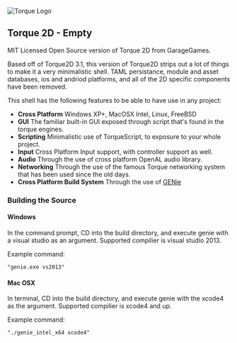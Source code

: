 ![Torque Logo](http://static.garagegames.com/static/pg/logokits/Torque-Logo_H.png)
## Torque 2D - Empty

MIT Licensed Open Source version of Torque 2D from GarageGames.

Based off of Torque2D 3.1, this version of Torque2D strips out a lot of things to make it a very minimalistic shell. TAML persistance, module and asset databases, ios and andriod platforms, and all of the 2D specific components have been removed.

This shell has the following features to be able to have use in any project:

* **Cross Platform** Windows XP+, MacOSX Intel, Linux, FreeBSD
* **GUI** The familiar built-in GUI exposed through script that's found in the torque engines.
* **Scripting** Minimalistic use of TorqueScript, to exposure to your whole project.
* **Input** Cross Platform Input support, with controller support as well.
* **Audio** Through the use of cross platform OpenAL audio library.
* **Networking** Through the use of the famous Torque networking system that has been used since the old days.
* **Cross Platform Build System** Through the use of [GENie](https://github.com/bkaradzic/genie#what-is-it)

### Building the Source

#### Windows
In the command prompt, CD into the build directory, and execute genie with a visual studio as an argument. Supported compilier is visual studio 2013.

Example command:

```
"genie.exe vs2013"
```

#### Mac OSX
In terminal, CD into the build directory, and execute genie with the xcode4 as the argument. Supported compilier is xcode4 and up.

Example command:

```
"./genie_intel_x64 xcode4"
```
